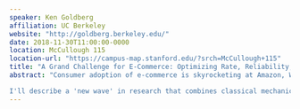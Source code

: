 ```yaml
---
speaker: Ken Goldberg
affiliation: UC Berkeley
website: "http://goldberg.berkeley.edu/"
date: 2018-11-30T11:00:00-0000
location: McCullough 115
location-url: "https://campus-map.stanford.edu/?srch=McCullough+115"
title: "A Grand Challenge for E-Commerce: Optimizing Rate, Reliability, and Range for Robot Bin Picking and Related Projects"
abstract: "Consumer adoption of e-commerce is skyrocketing at Amazon, Walmart, JD.com, and Alibaba. As new super-sized warehouses are opening every month, it is proving increasingly difficult to hire enough workers to meet the pressing need to shorten fulfillment times. Thus a Holy Grail for e-commerce is robots that are capable of Universal Picking: reliably and efficiently grasping a massive (and changing) set of products of diverse shapes and sizes.

I'll describe a 'new wave' in research that combines classical mechanics, stochastic, and deep learning. The First Wave of grasping research, still dominant, uses analytic methods based on screw theory and assumes exact knowledge of pose, shape, and contact mechanics. The Second Wave is empirical: purely data driven approaches which learn grasp strategies from many examples using techniques such as imitation and reinforcement learning with hyperparametric function approximation (Deep Learning). I'll present the Dexterity Network (Dex-Net), a New Wave method being developed by UC Berkeley startup Ambidextrous Laboratories hat combines analytic and empirical approaches to rapidly synthesize massive training datasets that incorporate statistical analytic models of the inherent errors arising from physics, sensing, and control. Dex-Net can be applied to almost any combination of robots, bins, shelves, 3D sensors, and gripping devices and is achieving record-breaking performance in picks per hour on novel objects."
---
```

